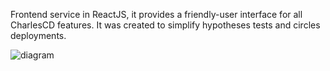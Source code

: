 Frontend service in ReactJS, it provides a friendly-user interface for all CharlesCD features. It was created to simplify hypotheses tests and circles deployments. 


![diagram](c3.svg)